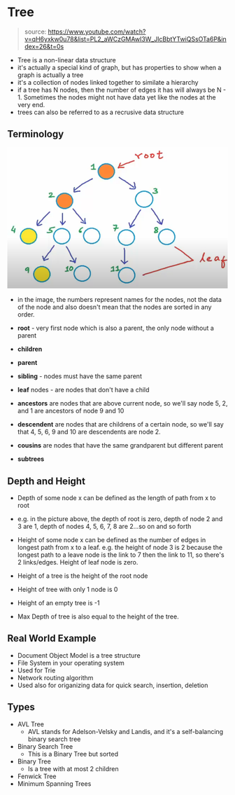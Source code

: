 # Tree
> source: https://www.youtube.com/watch?v=qH6yxkw0u78&list=PL2_aWCzGMAwI3W_JlcBbtYTwiQSsOTa6P&index=26&t=0s

- Tree is a non-linear data structure
- it's actually a special kind of graph, but has properties to show when a graph is actually a tree
- it's a collection of nodes linked together to similate a hierarchy
- if a tree has N nodes, then the number of edges it has will always be N - 1. Sometimes the nodes might not have data yet like the nodes at the very end.
- trees can also be referred to as a recrusive data structure

## Terminology

![tree](../../images/tree_01.png)

- in the image, the numbers represent names for the nodes, not the data of the node and also doesn't mean that the nodes are sorted in any order. 

- **root** - very first node which is also a parent, the only node without a parent
- **children** 
- **parent**
- **sibling** - nodes must have the same parent
- **leaf** nodes - are nodes that don't have a child
- **ancestors** are nodes that are above current node, so we'll say node 5, 2, and 1 are ancestors of node 9 and 10
- **descendent** are nodes that are childrens of a certain node, so we'll say that 4, 5, 6, 9 and 10 are descendents are node 2.
- **cousins** are nodes that have the same grandparent but different parent
- **subtrees** 

## Depth and Height
- Depth of some node x can be defined as the length of path from x to root
- e.g. in the picture above, the depth of root is zero, depth of node 2 and 3 are 1, depth of nodes 4, 5, 6, 7, 8 are 2...so on and so forth

- Height of some node x can be defined as the number of edges in longest path from x to a leaf. e.g. the height of node 3 is 2 because the longest path to a leave node is the link to 7 then the link to 11, so there's 2 links/edges. Height of leaf node is zero. 

- Height of a tree is the height of the root node
- Height of tree with only 1 node is 0
- Height of an empty tree is -1
- Max Depth of tree is also equal to the height of the tree.
  
## Real World Example
- Document Object Model is a tree structure
- File System in your operating system
- Used for Trie
- Network routing algorithm
- Used also for origanizing data for quick search, insertion, deletion

## Types
* AVL Tree
  * AVL stands for Adelson-Velsky and Landis, and it's a self-balancing binary search tree
* Binary Search Tree
  * This is a Binary Tree but sorted
* Binary Tree
  * Is a tree with at most 2 children
* Fenwick Tree
* Minimum Spanning Trees